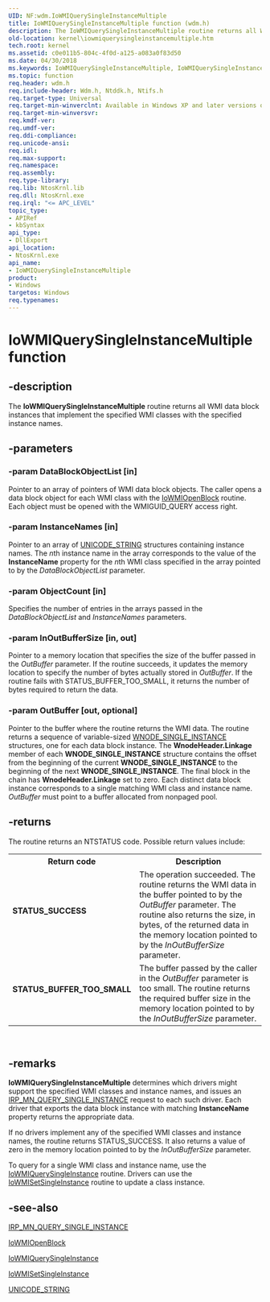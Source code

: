 ```yaml
---
UID: NF:wdm.IoWMIQuerySingleInstanceMultiple
title: IoWMIQuerySingleInstanceMultiple function (wdm.h)
description: The IoWMIQuerySingleInstanceMultiple routine returns all WMI data block instances that implement the specified WMI classes with the specified instance names.
old-location: kernel\iowmiquerysingleinstancemultiple.htm
tech.root: kernel
ms.assetid: c0e011b5-804c-4f0d-a125-a083a0f83d50
ms.date: 04/30/2018
ms.keywords: IoWMIQuerySingleInstanceMultiple, IoWMIQuerySingleInstanceMultiple routine [Kernel-Mode Driver Architecture], k104_bd0dace0-1c4b-4e21-9e2c-7c3060878881.xml, kernel.iowmiquerysingleinstancemultiple, wdm/IoWMIQuerySingleInstanceMultiple
ms.topic: function
req.header: wdm.h
req.include-header: Wdm.h, Ntddk.h, Ntifs.h
req.target-type: Universal
req.target-min-winverclnt: Available in Windows XP and later versions of the Windows operating system.
req.target-min-winversvr: 
req.kmdf-ver: 
req.umdf-ver: 
req.ddi-compliance: 
req.unicode-ansi: 
req.idl: 
req.max-support: 
req.namespace: 
req.assembly: 
req.type-library: 
req.lib: NtosKrnl.lib
req.dll: NtosKrnl.exe
req.irql: "<= APC_LEVEL"
topic_type:
- APIRef
- kbSyntax
api_type:
- DllExport
api_location:
- NtosKrnl.exe
api_name:
- IoWMIQuerySingleInstanceMultiple
product:
- Windows
targetos: Windows
req.typenames: 
---
```


# IoWMIQuerySingleInstanceMultiple function


## -description


The <b>IoWMIQuerySingleInstanceMultiple</b> routine returns all WMI data block instances that implement the specified WMI classes with the specified instance names.


## -parameters




### -param DataBlockObjectList [in]

Pointer to an array of pointers of WMI data block objects. The caller opens a data block object for each WMI class with the <a href="https://msdn.microsoft.com/library/windows/hardware/ff550453">IoWMIOpenBlock</a> routine. Each object must be opened with the WMIGUID_QUERY access right.


### -param InstanceNames [in]

Pointer to an array of <a href="https://msdn.microsoft.com/library/windows/hardware/ff564879">UNICODE_STRING</a> structures containing instance names. The <i>n</i>th instance name in the array corresponds to the value of the <b>InstanceName</b> property for the <i>n</i>th WMI class specified in the array pointed to by the <i>DataBlockObjectList</i> parameter.


### -param ObjectCount [in]

Specifies the number of entries in the arrays passed in the <i>DataBlockObjectList</i> and <i>InstanceNames</i> parameters. 


### -param InOutBufferSize [in, out]

Pointer to a memory location that specifies the size of the buffer passed in the <i>OutBuffer</i> parameter. If the routine succeeds, it updates the memory location to specify the number of bytes actually stored in <i>OutBuffer</i>. If the routine fails with STATUS_BUFFER_TOO_SMALL, it returns the number of bytes required to return the data.


### -param OutBuffer [out, optional]

Pointer to the buffer where the routine returns the WMI data. The routine returns a sequence of variable-sized <a href="https://msdn.microsoft.com/library/windows/hardware/ff566377">WNODE_SINGLE_INSTANCE</a> structures, one for each data block instance. The <b>WnodeHeader.Linkage</b> member of each <b>WNODE_SINGLE_INSTANCE</b> structure contains the offset from the beginning of the current <b>WNODE_SINGLE_INSTANCE</b> to the beginning of the next <b>WNODE_SINGLE_INSTANCE</b>. The final block in the chain has <b>WnodeHeader.Linkage</b> set to zero. Each distinct data block instance corresponds to a single matching WMI class and instance name. <i>OutBuffer</i> must point to a buffer allocated from nonpaged pool. 


## -returns



The routine returns an NTSTATUS code. Possible return values include:

<table>
<tr>
<th>Return code</th>
<th>Description</th>
</tr>
<tr>
<td width="40%">
<dl>
<dt><b>STATUS_SUCCESS</b></dt>
</dl>
</td>
<td width="60%">
The operation succeeded. The routine returns the WMI data in the buffer pointed to by the <i>OutBuffer</i> parameter. The routine also returns the size, in bytes, of the returned data in the memory location pointed to by the <i>InOutBufferSize</i> parameter.

</td>
</tr>
<tr>
<td width="40%">
<dl>
<dt><b>STATUS_BUFFER_TOO_SMALL</b></dt>
</dl>
</td>
<td width="60%">
The buffer passed by the caller in the <i>OutBuffer</i> parameter is too small. The routine returns the required buffer size in the memory location pointed to by the <i>InOutBufferSize</i> parameter.

</td>
</tr>
</table>
 




## -remarks



<b>IoWMIQuerySingleInstanceMultiple</b> determines which drivers might support the specified WMI classes and instance names, and issues an <a href="https://msdn.microsoft.com/library/windows/hardware/ff551718">IRP_MN_QUERY_SINGLE_INSTANCE</a> request to each such driver. Each driver that exports the data block instance with matching <b>InstanceName</b> property returns the appropriate data.

If no drivers implement any of the specified WMI classes and instance names, the routine returns STATUS_SUCCESS. It also returns a value of zero in the memory location pointed to by the <i>InOutBufferSize</i> parameter.

To query for a single WMI class and instance name, use the <a href="https://msdn.microsoft.com/library/windows/hardware/ff550471">IoWMIQuerySingleInstance</a> routine. Drivers can use the <a href="https://msdn.microsoft.com/library/windows/hardware/ff550493">IoWMISetSingleInstance</a> routine to update a class instance.




## -see-also




<a href="https://msdn.microsoft.com/library/windows/hardware/ff551718">IRP_MN_QUERY_SINGLE_INSTANCE</a>



<a href="https://msdn.microsoft.com/library/windows/hardware/ff550453">IoWMIOpenBlock</a>



<a href="https://msdn.microsoft.com/library/windows/hardware/ff550471">IoWMIQuerySingleInstance</a>



<a href="https://msdn.microsoft.com/library/windows/hardware/ff550493">IoWMISetSingleInstance</a>



<a href="https://msdn.microsoft.com/library/windows/hardware/ff564879">UNICODE_STRING</a>
 

 

